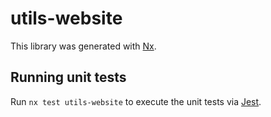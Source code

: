 # utils-website

This library was generated with [Nx](https://nx.dev).

## Running unit tests

Run `nx test utils-website` to execute the unit tests via [Jest](https://jestjs.io).
